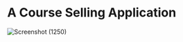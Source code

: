<h1>A Course Selling Application</h1>


![Screenshot (1250)](https://github.com/SanyamMadaan/EduTech/assets/124160436/984577c0-80e1-4810-8cf4-c008a996d69c)
